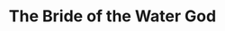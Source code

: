 --- 
title: "The Bride of the Water God"
publishdate: "2019-4-28T16:48:46+02:00"
src: "https://365manga.net/manga/the-bride-of-the-water-god"
image: "https://data.365manga.net/images/thumbnails/19616-the-bride-of-the-water-god.jpg"
description: "Soah is a girl from a small village. The Water God is upset and so a long drought has been devastating the village people. In order to appease the god, they marry Soah off to him by sacrificing her to the Water God in exchange for rain. The Water God rescues her to his Water Kingdom, where her new life begins. For Soah, this is a story of her faith…"
---